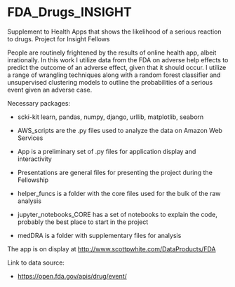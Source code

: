 # FDA_Drugs_INSIGHT
Supplement to Health Apps that shows the likelihood of a serious reaction to drugs. Project for Insight Fellows


People are routinely frightened by the results of online health app, albeit irrationally. In this work I utilize data from the FDA on adverse help effects to predict the outcome of an adverse effect, given that it should occur. I utilize a range of wrangling techniques along with a random forest classifier and unsupervised clustering models to outline the probabilities of a serious event given an adverse case. 

Necessary packages:
- scki-kit learn, pandas, numpy, django, urllib, matplotlib, seaborn

- AWS_scripts are the .py files used to analyze the data on Amazon Web Services
- App is a preliminary set of .py files for application display and interactivity
- Presentations are general files for presenting the project during the Fellowship
- helper_funcs is a folder with the core files used for the bulk of the raw analysis
- jupyter_notebooks_CORE has a set of notebooks to explain the code, probably the best place to start in the project
- medDRA is a folder with supplementary files for analysis

The app is on display at http://www.scottpwhite.com/DataProducts/FDA


Link to data source:
- https://open.fda.gov/apis/drug/event/

